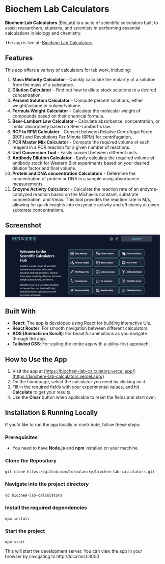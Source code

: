 # Biochem Lab Calculators

**Biochem Lab Calculators** (BioLab) is a suite of scientific calculators built to assist researchers, students, and scientists in performing essential calculations in biology and chemistry. 

The app is live at: [Biochem Lab Calculators](https://biochem-lab-calculators.vercel.app/)

## Features

This app offers a variety of calculators for lab work, including:

1. **Mass Molarity Calculator** - Quickly calculate the molarity of a solution from the mass of a substance.
2. **Dilution Calculator** - Find out how to dilute stock solutions to a desired concentration.
3. **Percent Solution Calculator** - Compute percent solutions, either weight/volume or volume/volume.
4. **Formula Weight Calculator** - Calculate the molecular weight of compounds based on their chemical formula.
5. **Beer-Lambert Law Calculator** - Calculate absorbance, concentration, or molar absorptivity based on Beer-Lambert's law.
6. **RCF to RPM Calculator** - Convert between Relative Centrifugal Force (RCF) and Revolutions Per Minute (RPM) for centrifugation.
7. **PCR Master Mix Calculator** - Compute the required volume of each reagent in a PCR reaction for a given number of reactions.
8. **Unit Conversion Tool** - Easily convert between different units.
9. **Antibody Dilution Calculator** - Easily calculate the required volume of antibody stock for Western Blot experiments based on your desired dilution factor and final volume.
10. **Protein and DNA concentration Calculators** - Determine the concentration of protein or DNA in a sample using absorbance measurements.
11. **Enzyme Activity Calculator** - Calculate the reaction rate of an enzyme-catalyzed reaction based on the Michaelis constant, substrate concentration, and Vmax. This tool provides the reaction rate in M/s, allowing for quick insights into enzymatic activity and efficiency at given substrate concentrations.

## Screenshot

![Biochem Lab Calculators Home Page](./public/home-page.png)

## Built With

- **React**: The app is developed using React for building interactive UIs.
- **React Router**: For smooth navigation between different calculators.
- **AOS (Animate on Scroll)**: For beautiful animations as you navigate through the app.
- **Tailwind CSS**: For styling the entire app with a utility-first approach.

## How to Use the App

1. Visit the app at [https://biochem-lab-calculators.vercel.app/](https://biochem-lab-calculators.vercel.app/)
2. On the homepage, select the calculator you need by clicking on it.
3. Fill in the required fields with your experimental values, and hit **Calculate** to get your results.
4. Use the **Clear** button when applicable to reset the fields and start over.

## Installation & Running Locally

If you'd like to run the app locally or contribute, follow these steps:

### Prerequisites

- You need to have **Node.js** and **npm** installed on your machine.

### Clone the Repository

``` git clone https://github.com/torbalansky/biochem-lab-calculators.git ```

### Navigate into the project directory
``` cd biochem-lab-calculators ```

### Install the required dependencies
``` npm install ```

### Start the project
``` npm start ```


This will start the development server. You can view the app in your browser by navigating to http://localhost:3000


